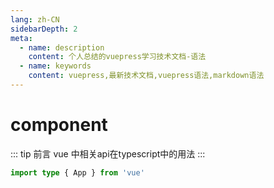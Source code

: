 ```yaml
---
lang: zh-CN
sidebarDepth: 2
meta:
  - name: description
    content: 个人总结的vuepress学习技术文档-语法
  - name: keywords
    content: vuepress,最新技术文档,vuepress语法,markdown语法
---
```


# component

::: tip 前言
vue 中相关api在typescript中的用法
:::

```ts
import type { App } from 'vue'
```